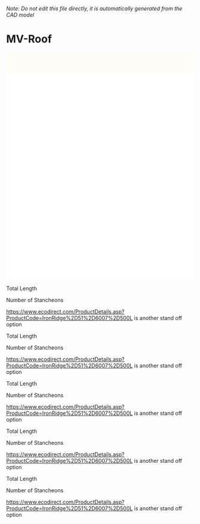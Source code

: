 ###### Note: Do not edit this file directly, it is automatically generated from the CAD model

# MV-Roof

![](/project.svg)

Total Length


Number of Stancheons


https://www.ecodirect.com/ProductDetails.asp?ProductCode=IronRidge%2D51%2D6007%2D500L is another stand off option


Total Length


Number of Stancheons


https://www.ecodirect.com/ProductDetails.asp?ProductCode=IronRidge%2D51%2D6007%2D500L is another stand off option


Total Length


Number of Stancheons


https://www.ecodirect.com/ProductDetails.asp?ProductCode=IronRidge%2D51%2D6007%2D500L is another stand off option


Total Length


Number of Stancheons


https://www.ecodirect.com/ProductDetails.asp?ProductCode=IronRidge%2D51%2D6007%2D500L is another stand off option


Total Length


Number of Stancheons


https://www.ecodirect.com/ProductDetails.asp?ProductCode=IronRidge%2D51%2D6007%2D500L is another stand off option



